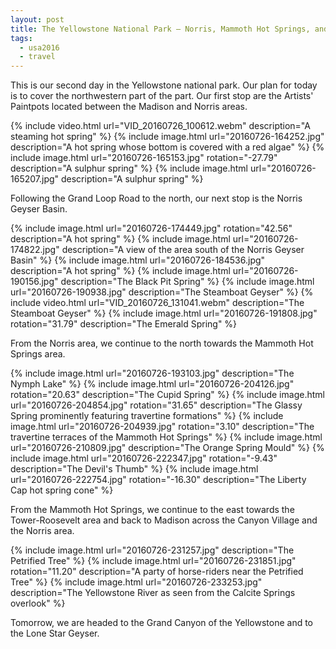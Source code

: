 ```yaml
---
layout: post
title: The Yellowstone National Park – Norris, Mammoth Hot Springs, and Tower-Roosevelt
tags:
  - usa2016
  - travel
---
```


This is our second day in the Yellowstone national park. Our plan for today is to cover the northwestern part of the part. Our first stop are the Artists' Paintpots located between the Madison and Norris areas.

  {% include video.html url="VID_20160726_100612.webm"
     description="A steaming hot spring" %}
  {% include image.html url="20160726-164252.jpg"
     description="A hot spring whose bottom is covered with a red algae" %}
  {% include image.html url="20160726-165153.jpg" rotation="-27.79"
     description="A sulphur spring" %}
  {% include image.html url="20160726-165207.jpg"
     description="A sulphur spring" %}

Following the Grand Loop Road to the north, our next stop is the Norris Geyser Basin.

  {% include image.html url="20160726-174449.jpg" rotation="42.56"
     description="A hot spring" %}
  {% include image.html url="20160726-174822.jpg"
     description="A view of the area south of the Norris Geyser Basin" %}
  {% include image.html url="20160726-184536.jpg"
     description="A hot spring" %}
  {% include image.html url="20160726-190156.jpg"
     description="The Black Pit Spring" %}
  {% include image.html url="20160726-190938.jpg"
     description="The Steamboat Geyser" %}
  {% include video.html url="VID_20160726_131041.webm"
     description="The Steamboat Geyser" %}
  {% include image.html url="20160726-191808.jpg" rotation="31.79"
     description="The Emerald Spring" %}

From the Norris area, we continue to the north towards the Mammoth Hot Springs area.

  {% include image.html url="20160726-193103.jpg"
     description="The Nymph Lake" %}
  {% include image.html url="20160726-204126.jpg" rotation="20.63"
     description="The Cupid Spring" %}
  {% include image.html url="20160726-204854.jpg" rotation="31.65"
     description="The Glassy Spring prominently featuring travertine formations" %}
  {% include image.html url="20160726-204939.jpg" rotation="3.10"
     description="The travertine terraces of the Mammoth Hot Springs" %}
  {% include image.html url="20160726-210809.jpg"
     description="The Orange Spring Mould" %}
  {% include image.html url="20160726-222347.jpg" rotation="-9.43"
     description="The Devil's Thumb" %}
  {% include image.html url="20160726-222754.jpg" rotation="-16.30"
     description="The Liberty Cap hot spring cone" %}

From the Mammoth Hot Springs, we continue to the east towards the Tower-Roosevelt area and back to Madison across the Canyon Village and the Norris area.

  {% include image.html url="20160726-231257.jpg"
     description="The Petrified Tree" %}
  {% include image.html url="20160726-231851.jpg" rotation="11.20"
     description="A party of horse-riders near the Petrified Tree" %}
  {% include image.html url="20160726-233253.jpg"
     description="The Yellowstone River as seen from the Calcite Springs overlook" %}

Tomorrow, we are headed to the Grand Canyon of the Yellowstone and to the Lone Star Geyser.
